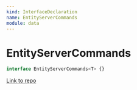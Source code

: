 ```yaml
---
kind: InterfaceDeclaration
name: EntityServerCommands
module: data
---
```


# EntityServerCommands

```ts
interface EntityServerCommands<T> {}
```

[Link to repo](https://github.com/ngrx/platform/blob/master/modules/data/src/dispatchers/entity-commands.ts#L6-L114)
